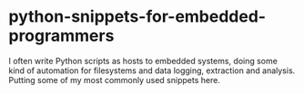 # python-snippets-for-embedded-programmers
I often write Python scripts as hosts to embedded systems, doing some kind of automation for filesystems and data logging, extraction and analysis. Putting some of my most commonly used snippets here.
